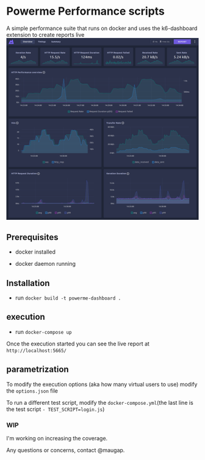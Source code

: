 # Powerme Performance scripts

A simple performance suite that runs on docker and uses the k6-dashboard extension to create reports live
![k6 dashboard overview dark](/k6-dashboard-overview-dark.png#gh-dark-mode-only)

## Prerequisites

- docker installed

- docker daemon running

## Installation

- run `docker build -t powerme-dashboard .`

## execution

- run `docker-compose up`

Once the execution started you can see the live report at
`http://localhost:5665/`

## parametrization

To modify the execution options (aka how many virtual users to use) modify the `options.json` file

To run a different test script, modify the `docker-compose.yml`(the last line is the test script `- TEST_SCRIPT=login.js`)

### WIP

I'm working on increasing the coverage.

Any questions or concerns, contact @maugap.
